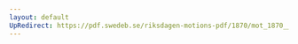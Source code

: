 ```yaml
---
layout: default
UpRedirect: https://pdf.swedeb.se/riksdagen-motions-pdf/1870/mot_1870__ak__00098/mot_1870__ak__00098_002.pdf
---
```

